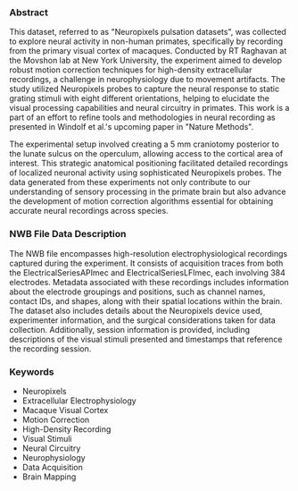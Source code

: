 ### Abstract

This dataset, referred to as "Neuropixels pulsation datasets", was collected to explore neural activity in non-human primates, specifically by recording from the primary visual cortex of macaques. Conducted by RT Raghavan at the Movshon lab at New York University, the experiment aimed to develop robust motion correction techniques for high-density extracellular recordings, a challenge in neurophysiology due to movement artifacts. The study utilized Neuropixels probes to capture the neural response to static grating stimuli with eight different orientations, helping to elucidate the visual processing capabilities and neural circuitry in primates. This work is a part of an effort to refine tools and methodologies in neural recording as presented in Windolf et al.'s upcoming paper in "Nature Methods".

The experimental setup involved creating a 5 mm craniotomy posterior to the lunate sulcus on the operculum, allowing access to the cortical area of interest. This strategic anatomical positioning facilitated detailed recordings of localized neuronal activity using sophisticated Neuropixels probes. The data generated from these experiments not only contribute to our understanding of sensory processing in the primate brain but also advance the development of motion correction algorithms essential for obtaining accurate neural recordings across species.

### NWB File Data Description

The NWB file encompasses high-resolution electrophysiological recordings captured during the experiment. It consists of acquisition traces from both the ElectricalSeriesAPImec and ElectricalSeriesLFImec, each involving 384 electrodes. Metadata associated with these recordings includes information about the electrode groupings and positions, such as channel names, contact IDs, and shapes, along with their spatial locations within the brain. The dataset also includes details about the Neuropixels device used, experimenter information, and the surgical considerations taken for data collection. Additionally, session information is provided, including descriptions of the visual stimuli presented and timestamps that reference the recording session.

### Keywords

- Neuropixels
- Extracellular Electrophysiology
- Macaque Visual Cortex
- Motion Correction
- High-Density Recording
- Visual Stimuli
- Neural Circuitry
- Neurophysiology
- Data Acquisition
- Brain Mapping
